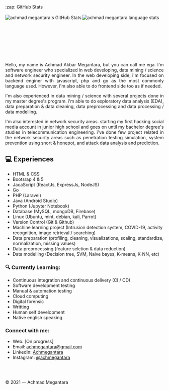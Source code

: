   <summary>:zap: GitHub Stats</summary>
  <br />
  <img align="left" alt="achmad megantara's GitHub Stats" src="https://github-readme-stats.codestackr.vercel.app/api?username=achmegantara&show_icons=true&hide_border=true" />
  <img align="left" alt="achmad megantara language stats" src="https://github-readme-stats.vercel.app/api/top-langs/?username=achmegantara&layout=compact"  />

  <br />
  <br />
  <br />
  <br />
  <br />
  <br />
  <br />
  <br />

<p align=justify>Hello, my name is Achmad Akbar Megantara, but you can call me ega. I'm software engineer who specialized in web developing, data mining / science and network security engineer. In the web developing side, i'm focused on backend enginer with javascript, php and go as the most commonly language used. However, i'm also able to do frontend side too as if needed. </p>
<p align=justify>I'm also experienced in data mining / science with several projects done in my master degree's program. i'm able to do exploratory data analysis (EDA), data preparation & data cleaning, data preprocessing and data processing / data modelling.</p>
<p align=justify>I'm also interested in network security areas. starting my first hacking social media account in junior high school and goes on until my bachelor degree's studies in telecommunication engineering. i've done few project related in the network security areas such as penetration testing simulation, system prevention using snort & honepot, and attack data analysis and prediction. </p>

## 💻 Experiences
- HTML & CSS
- Bootsrap 4 & 5
- JacaScript (ReactJs, ExpressJs, NodeJS)
- Go
- PHP (Laravel)
- Java (Android Studio)
- Python (Jupyter Notebook)
- Database (MySQL, mongoDB, Firebase)
- Linux (Ubuntu, mint, debian, kali, Parrot)
- Version Control (Git & Github)
- Machine learning project (Intrusion detection system, COVID-19, activity recognition, image retrieval / searching)
- Data preparation (profiling, cleaning, visualizations, scaling, standardize, normalization, missing values)
- Data preprocessing (feature selction & data reduction)
- Data modelling (Decision tree, SVM, Naive bayes, K-means, K-NN, etc)

### 🔍 Currently Learning:
- Continuous integration and continuous delivery (CI / CD)
- Software development testing
- Manual & automation testing
- Cloud computing
- Digital forensic
- Writting
- Human self development
- Native english speaking

### Connect with me:

- Web: [On progress]
- Email: [achmegantara@gmail.com](achmegantara@gmail.com)
- LinkedIn: [Achmegantara](https://www.linkedin.com/in/achmadmegantara/)
- Instagram: [@achmegantara](https://www.instagram.com/achmegantara/)

<br />
<br />

© 2021 — Achmad Megantara
